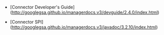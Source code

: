   * [Connector Developer's Guide]
    (http://googlegsa.github.io/managerdocs.v3/devguide/2.4.0/index.html)

  * [Connector SPI]
    (http://googlegsa.github.io/managerdocs.v3/javadoc/3.2.10/index.html)
